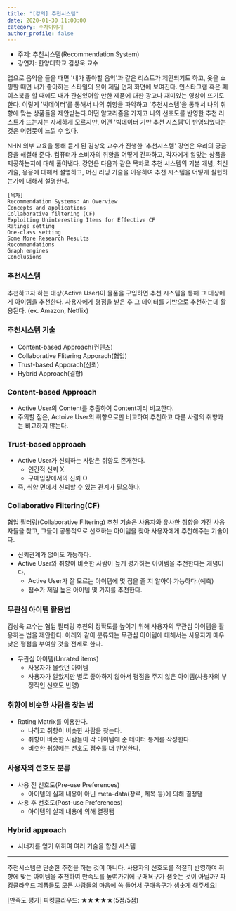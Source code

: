 ```yaml
---
title: "[강의] 추천시스템"
date: 2020-01-30 11:00:00
category: 주차이야기
author_profile: false
---
```

* 주제: 추천시스템(Recommendation System)
* 강연자: 한양대학교 김상욱 교수

앱으로 음악을 들을 때면 '내가 좋아할 음악'과 같은 리스트가 제안되기도 하고, 옷을 쇼핑할 때면 내가 좋아하는 스타일의 옷이 제일 먼저 화면에 보여진다. 인스타그램 혹은 페이스북을 할 때에도 내가 관심있어할 만한 제품에 대한 광고나 재미있는 영상이 뜨기도 한다. 이렇게 '빅데이터'를 통해서 나의 취향을 파악하고 '추천시스템'을 통해서 나의 취향에 맞는 상품들을 제안받는다.어떤 알고리즘을 가지고 나의 선호도를 반영한 추천 리스트가 뜨는지는 자세하게 모르지만, 어떤 '빅데이터 기반 추천 시스템'이 반영되었다는 것은 어렴풋이 느낄 수 있다.

NHN 외부 교육을 통해 듣게 된 김상욱 교수가 진행한 '추천시스템' 강연은 우리의 궁금증을 해결해 준다. 컴퓨터가 소비자의 취향을 어떻게 간파하고, 각자에게 알맞는 상품을 제공하는지에 대해 풀어낸다. 강연은 다음과 같은 목차로 추천 시스템의 기본 개념, 최신 기술, 응용에 대해서 설명하고, 머신 러닝 기술을 이용하여 추천 시스템을 어떻게 실현하는가에 대해서 설명한다.

```
[목차]
Recommendation Systems: An Overview
Concepts and applications
Collaborative filtering (CF)
Exploiting Uninteresting Items for Effective CF
Ratings setting
One-class setting
Some More Research Results
Recommendations
Graph engines
Conclusions
```

### 추천시스템
추천하고자 하는 대상(Active User)이 물품을 구입하면 추천 시스템을 통해 그 대상에게 아이템을 추천한다. 사용자에게 평점을 받은 후 그 데이터를 기반으로 추천하는데 활용된다. (ex. Amazon, Netflix)

### 추천시스템 기술
* Content-based Approach(컨텐츠)
* Collaborative Flitering Apporach(협업)
* Trust-based Apporach(신뢰)
* Hybrid Approach(결합)

### Content-based Approach
* Active User의 Content를 추출하여 Content끼리 비교한다.
* 주의할 점은, Actoive User의 취향으로만 비교하여 추천하고 다른 사람의 취향과는 비교하지 않는다.

### Trust-based approach
* Active User가 신뢰하는 사람은 취향도 존재한다.
  * 인간적 신뢰 X
  * 구매입장에서의 신뢰 O
* 즉, 취향 면에서 신뢰할 수 있는 관계가 필요하다.

### Collaborative Filtering(CF)
협업 필터링(Collaborative Filtering) 추천 기술은 사용자와 유사한 취향을 가진 사용자들을 찾고, 그들이 공통적으로 선호하는 아이템을 찾아 사용자에게 추천해주는 기술이다.

* 신뢰관계가 없어도 가능하다.
* Active User와 취향이 비슷한 사람이 높게 평가하는 아이템을 추천한다는 개념이다.
  * Active User가 잘 모르는 아이템에 몇 점을 줄 지 알아야 가능하다.(예측)
  * 점수가 제일 높은 아이템 몇 가지를 추천한다.

### 무관심 아이템 활용법
김상욱 교수는 협업 필터링 추천의 정확도를 높이기 위해 사용자의 무관심 아이템을 활용하는 법을 제안한다.
아래와 같이 분류되는 무관심 아이템에 대해서는 사용자가 매우 낮은 평점을 부여할 것을 전제로 한다.

* 무관심 아이템(Unrated items)
  * 사용자가 몰랐던 아이템
  * 사용자가 알았지만 별로 좋아하지 않아서 평점을 주지 않은 아이템(사용자의 부정적인 선호도 반영)

### 취향이 비슷한 사람을 찾는 법
* Rating Matrix를 이용한다.
  * 나하고 취향이 비슷한 사람을 찾는다.
  * 취향이 비슷한 사람들이 각 아이템에 준 데이터 통계를 작성한다.
  * 비슷한 취향에는 선호도 점수를 더 반영한다.

### 사용자의 선호도 분류
* 사용 전 선호도(Pre-use Preferences)
  * 아이템의 실제 내용이 아닌 meta-data(장르, 제목 등)에 의해 결정됌
* 사용 후 선호도(Post-use Preferences)
  * 아이템의 실제 내용에 의해 결정됌

### Hybrid approach
* 시너지를 얻기 위하여 여러 기술을 합친 시스템

---
추천시스템은 단순한 추천을 하는 것이 아니다. 사용자의 선호도를 적절히 반영하여 취향에 맞는 아이템을 추천하여 만족도를 높여가기에 구매욕구가 샘솟는 것이 아닐까? 파킹클라우드 제품들도 모든 사람들의 마음에 쏙 들어서 구매욕구가 샘솟게 해주세요! 

[만족도 평가]
파킹클라우드: ★★★★★(5점/5점)
